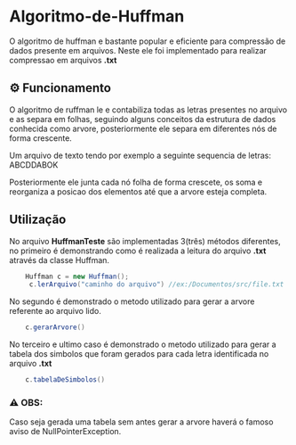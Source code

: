 # Algoritmo-de-Huffman
O algoritmo de huffman e bastante popular e eficiente para compressão de dados presente em arquivos. Neste ele foi implementado para realizar compressao em arquivos **.txt** 

## :gear: Funcionamento
O algoritmo de ruffman le e contabiliza todas as letras presentes no arquivo e as separa em folhas, seguindo alguns conceitos da estrutura de dados conhecida como arvore, posteriormente ele separa em diferentes nós de forma crescente.  

Um arquivo de texto tendo por exemplo a seguinte sequencia de letras: ABCDDABOK

<Imagem exemplo>

Posteriormente ele junta cada nó folha de forma crescete, os soma e reorganiza a posicao dos elementos até que a arvore esteja completa.

<giph demostrando a soma e reorganizando>

## Utilização
No arquivo **HuffmanTeste** são implementadas 3(três) métodos diferentes, no primeiro é demonstrando como é realizada a leitura do arquivo **.txt** através da classe Huffman.  

```java 
    Huffman c = new Huffman();    
     c.lerArquivo("caminho do arquivo") //ex:/Documentos/src/file.txt
``` 

No segundo é demonstrado o metodo utilizado para gerar a arvore referente ao arquivo lido.  

```java 
    c.gerarArvore()
``` 

No terceiro e ultimo caso é demonstrado o metodo utilizado para gerar a tabela dos simbolos que foram gerados para cada letra identificada no arquivo **.txt**

```java 
    c.tabelaDeSimbolos()
``` 


### :warning: OBS:
Caso seja gerada uma tabela sem antes gerar a arvore haverá o famoso aviso de NullPointerException.
